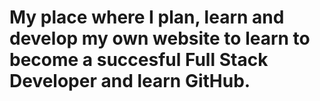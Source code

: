 # My place where I plan, learn and develop my own website to learn to become a succesful Full Stack Developer and learn GitHub.
